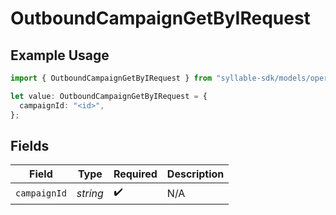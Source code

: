 # OutboundCampaignGetByIRequest

## Example Usage

```typescript
import { OutboundCampaignGetByIRequest } from "syllable-sdk/models/operations";

let value: OutboundCampaignGetByIRequest = {
  campaignId: "<id>",
};
```

## Fields

| Field              | Type               | Required           | Description        |
| ------------------ | ------------------ | ------------------ | ------------------ |
| `campaignId`       | *string*           | :heavy_check_mark: | N/A                |